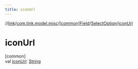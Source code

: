 ```yaml
---
title: iconUrl
---
```

//[link](../../../../index.html)/[com.tink.model.misc](../../index.html)/[[common]Field](../index.html)/[SelectOption](index.html)/[iconUrl](icon-url.html)



# iconUrl



[common]\
val [iconUrl](icon-url.html): [String](https://kotlinlang.org/api/latest/jvm/stdlib/kotlin/-string/index.html)




